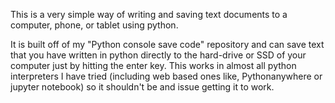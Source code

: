 This is a very simple way of writing and saving text documents to a computer, phone, or tablet using python.

It is built off of my "Python console save code" repository and can save text that you have written in python directly to the 
hard-drive or SSD of your computer just by hitting the enter key. This works in almost all python interpreters I have tried
(including web based ones like, Pythonanywhere or jupyter notebook) so it shouldn't be and issue getting it to work.
